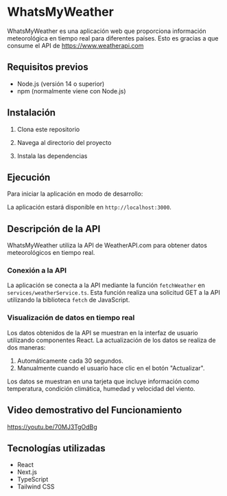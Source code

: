 # WhatsMyWeather

WhatsMyWeather es una aplicación web que proporciona información meteorológica en tiempo real para diferentes países. Esto es gracias a que consume el API de https://www.weatherapi.com

## Requisitos previos

- Node.js (versión 14 o superior)
- npm (normalmente viene con Node.js)

## Instalación

1. Clona este repositorio

2. Navega al directorio del proyecto

3. Instala las dependencias

## Ejecución

Para iniciar la aplicación en modo de desarrollo:

La aplicación estará disponible en `http://localhost:3000`.

## Descripción de la API

WhatsMyWeather utiliza la API de WeatherAPI.com para obtener datos meteorológicos en tiempo real.

### Conexión a la API

La aplicación se conecta a la API mediante la función `fetchWeather` en `services/weatherService.ts`. Esta función realiza una solicitud GET a la API utilizando la biblioteca `fetch` de JavaScript.

### Visualización de datos en tiempo real

Los datos obtenidos de la API se muestran en la interfaz de usuario utilizando componentes React. La actualización de los datos se realiza de dos maneras:

1. Automáticamente cada 30 segundos.
2. Manualmente cuando el usuario hace clic en el botón "Actualizar".

Los datos se muestran en una tarjeta que incluye información como temperatura, condición climática, humedad y velocidad del viento.

## Video demostrativo del Funcionamiento

https://youtu.be/70MJ3TgOdBg

## Tecnologías utilizadas

- React
- Next.js
- TypeScript
- Tailwind CSS
